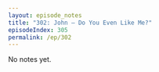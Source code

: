 ```yaml
---
layout: episode_notes
title: "302: John — Do You Even Like Me?"
episodeIndex: 305
permalink: /ep/302
---
```

No notes yet.
